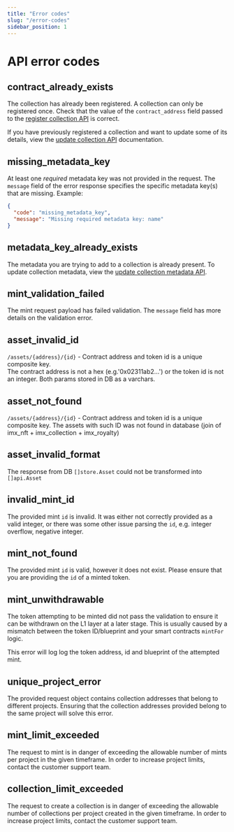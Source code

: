 ```yaml
---
title: "Error codes"
slug: "/error-codes"
sidebar_position: 1
---
```


# API error codes

## contract_already_exists

The collection has already been registered. A collection can only be registered once. Check that the value of the `contract_address` field passed to the [register collection API](/reference#/operations/createCollection) is correct.

If you have previously registered a collection and want to update some of its details, view the [update collection API](/reference#/operations/updateCollection) documentation.

## missing_metadata_key

At least one *required* metadata key was not provided in the request. The `message` field of the error response specifies the specific metadata key(s) that are missing. Example:

```json
{
  "code": "missing_metadata_key",
  "message": "Missing required metadata key: name"
}
``` 

## metadata_key_already_exists

The metadata you are trying to add to a collection is already present. To update collection metadata, view the [update collection metadata API](/reference#/operations/updateCollection).

## mint_validation_failed

The mint request payload has failed validation. The `message` field has more details on the validation error.

## asset_invalid_id
`/assets/{address}/{id}` - Contract address and token id is a unique composite key.  
The contract address is not a hex (e.g.'0x02311ab2...') or the token id is not an integer. Both params stored in DB as a varchars. 

## asset_not_found

`/assets/{address}/{id}` - Contract address and token id is a unique composite key. 
The assets with such ID was not found in database (join of imx_nft + imx_collection + imx_royalty)

## asset_invalid_format

The response from DB `[]store.Asset` could not be transformed into `[]api.Asset`

## invalid_mint_id

The provided mint `id` is invalid. It was either not correctly provided as a valid integer, or there was some other issue parsing the `id`, e.g. integer overflow, negative integer.

## mint_not_found

The provided mint `id` is valid, however it does not exist. Please ensure that you are providing the `id` of a minted token.

## mint_unwithdrawable

The token attempting to be minted did not pass the validation to ensure it can be withdrawn on the L1 layer at a later stage. This is usually caused by a mismatch between the token ID/blueprint and your smart contracts `mintFor` logic.

This error will log log the token address, id and blueprint of the attempted mint.

## unique_project_error

The provided request object contains collection addresses that belong to different projects. Ensuring that the collection addresses provided belong to the same project will solve this error.

## mint_limit_exceeded

The request to mint is in danger of exceeding the allowable number of mints per project in the given timeframe. In order to increase project limits, contact the customer support team.

## collection_limit_exceeded

The request to create a collection is in danger of exceeding the allowable number of collections per project created in the given timeframe. In order to increase project limits, contact the customer support team.